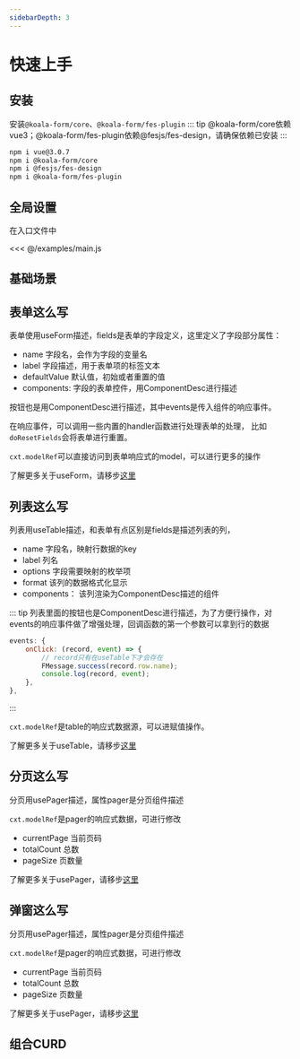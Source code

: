 ```yaml
---
sidebarDepth: 3
---
```

# 快速上手

## 安装
安装`@koala-form/core`、`@koala-form/fes-plugin`
::: tip
@koala-form/core依赖vue3；@koala-form/fes-plugin依赖@fesjs/fes-design，请确保依赖已安装
:::

```bash
npm i vue@3.0.7
npm i @koala-form/core
npm i @fesjs/fes-design
npm i @koala-form/fes-plugin
```

## 全局设置
在入口文件中

<<< @/examples/main.js

## 基础场景
<ExampleDoc>
<StartedScene>
</StartedScene>
<template #code>

<<< @/examples/started/useScene.js
</template>
</ExampleDoc>

## 表单这么写
表单使用useForm描述，fields是表单的字段定义，这里定义了字段部分属性：
- name 字段名，会作为字段的变量名
- label 字段描述，用于表单项的标签文本
- defaultValue 默认值，初始或者重置的值
- components: 字段的表单控件，用ComponentDesc进行描述

按钮也是用ComponentDesc进行描述，其中events是传入组件的响应事件。

在响应事件，可以调用一些内置的handler函数进行处理表单的处理，
比如`doResetFields`会将表单进行重置。

`cxt.modelRef`可以直接访问到表单响应式的model，可以进行更多的操作

了解更多关于useForm，请移步[这里](./useForm.md)

<ExampleDoc>
<StartedUseForm>
</StartedUseForm>
<template #code>

<<< @/examples/started/useForm.js
</template>
</ExampleDoc>


## 列表这么写
列表用useTable描述，和表单有点区别是fields是描述列表的列，
- name 字段名，映射行数据的key
- label 列名
- options 字段需要映射的枚举项
- format 该列的数据格式化显示
- components： 该列渲染为ComponentDesc描述的组件

::: tip
列表里面的按钮也是ComponentDesc进行描述，为了方便行操作，对events的响应事件做了增强处理，回调函数的第一个参数可以拿到行的数据
```js
events: {
    onClick: (record, event) => {
        // record只有在useTable下才会存在
        FMessage.success(record.row.name);
        console.log(record, event);
    },
},
```
:::

`cxt.modelRef`是table的响应式数据源，可以进赋值操作。

了解更多关于useTable，请移步[这里](./useTable.md)

<ExampleDoc>
<StartedUseTable>
</StartedUseTable>
<template #code>

<<< @/examples/started/useTable.js
</template>
</ExampleDoc>

## 分页这么写
分页用usePager描述，属性pager是分页组件描述

`cxt.modelRef`是pager的响应式数据，可进行修改
- currentPage 当前页码
- totalCount 总数
- pageSize 页数量 

了解更多关于usePager，请移步[这里](./usePager.md)

<ExampleDoc>
<StartedUsePager>
</StartedUsePager>
<template #code>

<<< @/examples/started/usePager.js
</template>
</ExampleDoc>

## 弹窗这么写
分页用usePager描述，属性pager是分页组件描述

`cxt.modelRef`是pager的响应式数据，可进行修改
- currentPage 当前页码
- totalCount 总数
- pageSize 页数量 

了解更多关于usePager，请移步[这里](./usePager.md)

<ExampleDoc>
<StartedUseModal>
</StartedUseModal>
<template #code>

<<< @/examples/started/useModal.jsx
</template>
</ExampleDoc>

## 组合CURD

<ExampleDoc>
<StartedUseCurd>
</StartedUseCurd>
<template #code>

<<< @/examples/started/useCurd.js
</template>
</ExampleDoc>